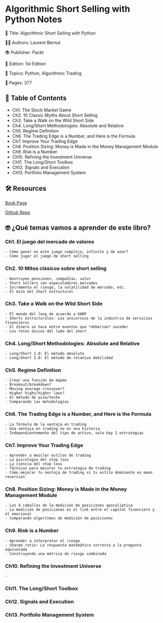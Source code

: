 # Algorithmic Short Selling with Python Notes

📕 Title: Algorithmic Short Selling with Python

👨‍💻 Authors: Laurent Bernut

📚 Publisher: Packt

🎯 Edition: 1st Edition

💾 Topics: Python, Algorithmic Trading

📄 Pages: 377

## 📝 Table of Contents

- Ch1. The Stock Market Game
- Ch2. 10 Classic Myths About Short Selling
- Ch3. Take a Walk on the Wild Short Side
- Ch4. Long/Short Methodologies: Absolute and Relative
- Ch5. Regime Definition
- Ch6. The Trading Edge is a Number, and Here is the Formula
- Ch7. Improve Your Trading Edge
- Ch8. Position Sizing: Money is Made in the Money Management Module
- Ch9. Risk is a Number
- Ch10. Refining the Investment Universe
- Ch11. The Long/Short Toolbox
- Ch12. Signals and Execution
- Ch13. Portfolio Management System

## 🛠️ Resources

[Book Page](https://www.packtpub.com/product/algorithmic-short-selling-with-python/9781801815192)

[Github Repo](https://github.com/PacktPublishing/Algorithmic-Short-Selling-with-Python)

## 🤓 ¿Qué temas vamos a aprender de este libro?

### Ch1. El juego del mercado de valores
	- Cómo ganar en este juego complejo, infinito y de azar?
	- Cómo jugar el juego de short selling
### Ch2. 10 Mitos clásicos sobre short selling
	- Destruyen pensiones, compañías, valor
	- Short sellers son especuladores malvados
	- Incrementa el riesgo, la volatilidad de mercado, etc.
	- El mito del short estructural
### Ch3. Take a Walk on the Wild Short Side
	- El mundo del long de acuerdo a GARP
	- Shorts estructurales: Los unicornios de la industria de servicios financieros
	- El dinero se hace entre eventos que *deberian* suceder
	- Los retos únicos del lado del short
### Ch4. Long/Short Methodologies: Absolute and Relative
	- Long/Short 1.0: El método absoluto
	- Long/Short 2.0: El método de relativa debilidad
### Ch5. Regime Definition
	- Crear una función de mapeo
	- Breakout/breakdown?
	- Moving average crossover?
	- Higher highs/higher lows?
	- El método de piso/techo
	- Comparando las metodologías
### Ch6. The Trading Edge is a Number, and Here is the Formula
	- La fórmula de la ventaja en trading
	- Una ventaja en trading no es una historia
	- Independientemente del tipo de activo, solo hay 2 estrategias
### Ch7. Improve Your Trading Edge
	- Aprender a mezclar estilos de trading
	- La psicología del stop loss
	- La ciencia del stop loss
	- Técnicas para mejorar tu estrategia de trading
	- Cómo mejorar tu ventaja de trading si tu estilo dominante es mean reversion
### Ch8. Position Sizing: Money is Made in the Money Management Module
	- Los 4 caballos de la medición de posiciones apocalíptica
	- La medición de posiciones es el link entre el capital financiero y el emocional
	- Comparando algoritmos de medición de posiciones 
### Ch9. Risk is a Number
	- Aprender a interpretar el riesgo
	- Sharpe ratio: La respuesta matemática correcta a la pregunta equivocada
	- Construyendo una métrica de riesgo combinada
### Ch10. Refining the Investment Universe
	- 
### Ch11. The Long/Short Toolbox
### Ch12. Signals and Execution
### Ch13. Portfolio Management System